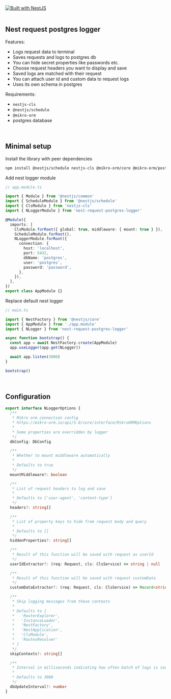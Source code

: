 <div>
  <a href="https://nestjs.com" target="_blank">
    <img src="https://img.shields.io/badge/built%20with-NestJs-red.svg" alt="Built with NestJS">
  </a>
</div>
<br>

## Nest request postgres logger

Features:

- Logs request data to terminal
- Saves requests and logs to postgres db
- You can hide secret properties like passwords etc.
- Choose request headers you want to display and save
- Saved logs are matched with their request
- You can attach user id and custom data to request logs
- Uses its own schema in postgres

Requirements:

- `nestjs-cls`
- `@nestjs/schedule`
- `@mikro-orm`
- postgres database

<br>

## Minimal setup

Install the library with peer dependencies

```bash
npm install @nestjs/schedule nestjs-cls @mikro-orm/core @mikro-orm/postgresql @mikro-orm/migrations nest-request-postgres-logger
```

Add nest logger module

```typescript
// app.module.ts

import { Module } from '@nestjs/common'
import { ScheduleModule } from '@nestjs/schedule'
import { ClsModule } from 'nestjs-cls'
import { NLoggerModule } from 'nest-request-postgres-logger'

@Module({
  imports: [
    ClsModule.forRoot({ global: true, middleware: { mount: true } }),
    ScheduleModule.forRoot(),
    NLoggerModule.forRoot({
      connection: {
        host: 'localhost',
        port: 5432,
        dbName: 'postgres',
        user: 'postgres',
        password: 'password',
      },
    }),
  ],
})
export class AppModule {}
```

Replace default nest logger

```typescript
// main.ts

import { NestFactory } from '@nestjs/core'
import { AppModule } from './app.module'
import { NLogger } from 'nest-request-postgres-logger'

async function bootstrap() {
  const app = await NestFactory.create(AppModule)
  app.useLogger(app.get(NLogger))

  await app.listen(3000)
}

bootstrap()
```

<br>

## Configuration

```typescript
export interface NLoggerOptions {
  /**
   * Mikro orm connection config
   * https://mikro-orm.io/api/5.6/core/interface/MikroORMOptions
   *
   * Some properties are overridden by logger
   */
  dbConfig: DbConfig

  /**
   * Whether to mount middleware automatically
   *
   * Defaults to true
   */
  mountMiddleware?: boolean

  /**
   * List of request headers to log and save
   *
   * Defaults to ['user-agent', 'content-type']
   */
  headers?: string[]

  /**
   * List of property keys to hide from request body and query
   *
   * Defaults to []
   */
  hiddenProperties?: string[]

  /**
   * Result of this function will be saved with request as userId
   */
  userIdExtractor?: (req: Request, cls: ClsService) => string | null

  /**
   * Result of this function will be saved with request customData
   */
  customDataExtractor?: (req: Request, cls: ClsService) => Record<string, any> | null

  /**
   * Skip logging messages from these contexts
   *
   * Defaults to [
   *   'RouterExplorer',
   *   'InstanceLoader',
   *   'NestFactory',
   *   'NestApplication',
   *   'ClsModule',
   *   'RoutesResolver'
   * ]
   */
  skipContexts?: string[]

  /**
   * Interval in milliseconds indicating how often batch of logs is saved in db
   *
   * Defaults to 3000
   */
  dbUpdateInterval?: number
}
```
